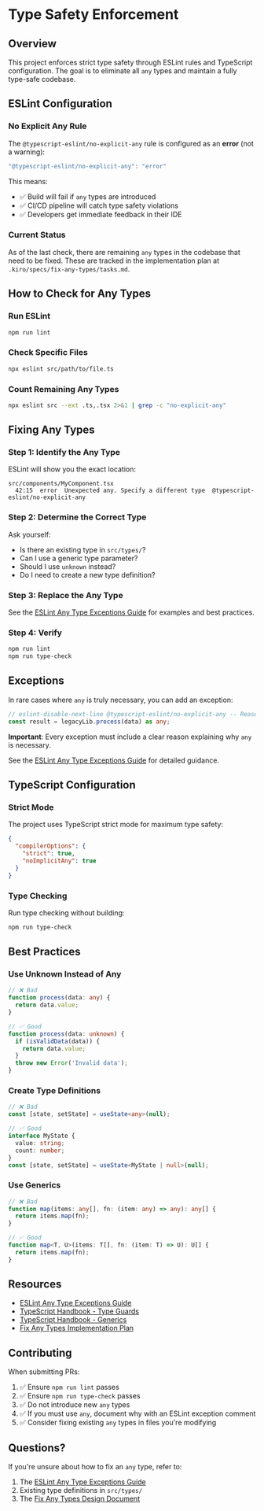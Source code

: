 # Type Safety Enforcement

## Overview

This project enforces strict type safety through ESLint rules and TypeScript configuration. The goal is to eliminate all `any` types and maintain a fully type-safe codebase.

## ESLint Configuration

### No Explicit Any Rule

The `@typescript-eslint/no-explicit-any` rule is configured as an **error** (not a warning):

```javascript
"@typescript-eslint/no-explicit-any": "error"
```

This means:
- ✅ Build will fail if `any` types are introduced
- ✅ CI/CD pipeline will catch type safety violations
- ✅ Developers get immediate feedback in their IDE

### Current Status

As of the last check, there are remaining `any` types in the codebase that need to be fixed. These are tracked in the implementation plan at `.kiro/specs/fix-any-types/tasks.md`.

## How to Check for Any Types

### Run ESLint

```bash
npm run lint
```

### Check Specific Files

```bash
npx eslint src/path/to/file.ts
```

### Count Remaining Any Types

```bash
npx eslint src --ext .ts,.tsx 2>&1 | grep -c "no-explicit-any"
```

## Fixing Any Types

### Step 1: Identify the Any Type

ESLint will show you the exact location:

```
src/components/MyComponent.tsx
  42:15  error  Unexpected any. Specify a different type  @typescript-eslint/no-explicit-any
```

### Step 2: Determine the Correct Type

Ask yourself:
- Is there an existing type in `src/types/`?
- Can I use a generic type parameter?
- Should I use `unknown` instead?
- Do I need to create a new type definition?

### Step 3: Replace the Any Type

See the [ESLint Any Type Exceptions Guide](./eslint-any-type-exceptions.md) for examples and best practices.

### Step 4: Verify

```bash
npm run lint
npm run type-check
```

## Exceptions

In rare cases where `any` is truly necessary, you can add an exception:

```typescript
// eslint-disable-next-line @typescript-eslint/no-explicit-any -- Reason: Third-party library lacks types
const result = legacyLib.process(data) as any;
```

**Important**: Every exception must include a clear reason explaining why `any` is necessary.

See the [ESLint Any Type Exceptions Guide](./eslint-any-type-exceptions.md) for detailed guidance.

## TypeScript Configuration

### Strict Mode

The project uses TypeScript strict mode for maximum type safety:

```json
{
  "compilerOptions": {
    "strict": true,
    "noImplicitAny": true
  }
}
```

### Type Checking

Run type checking without building:

```bash
npm run type-check
```

## Best Practices

### Use Unknown Instead of Any

```typescript
// ❌ Bad
function process(data: any) {
  return data.value;
}

// ✅ Good
function process(data: unknown) {
  if (isValidData(data)) {
    return data.value;
  }
  throw new Error('Invalid data');
}
```

### Create Type Definitions

```typescript
// ❌ Bad
const [state, setState] = useState<any>(null);

// ✅ Good
interface MyState {
  value: string;
  count: number;
}
const [state, setState] = useState<MyState | null>(null);
```

### Use Generics

```typescript
// ❌ Bad
function map(items: any[], fn: (item: any) => any): any[] {
  return items.map(fn);
}

// ✅ Good
function map<T, U>(items: T[], fn: (item: T) => U): U[] {
  return items.map(fn);
}
```

## Resources

- [ESLint Any Type Exceptions Guide](./eslint-any-type-exceptions.md)
- [TypeScript Handbook - Type Guards](https://www.typescriptlang.org/docs/handbook/2/narrowing.html)
- [TypeScript Handbook - Generics](https://www.typescriptlang.org/docs/handbook/2/generics.html)
- [Fix Any Types Implementation Plan](.kiro/specs/fix-any-types/tasks.md)

## Contributing

When submitting PRs:

1. ✅ Ensure `npm run lint` passes
2. ✅ Ensure `npm run type-check` passes
3. ✅ Do not introduce new `any` types
4. ✅ If you must use `any`, document why with an ESLint exception comment
5. ✅ Consider fixing existing `any` types in files you're modifying

## Questions?

If you're unsure about how to fix an `any` type, refer to:
1. The [ESLint Any Type Exceptions Guide](./eslint-any-type-exceptions.md)
2. Existing type definitions in `src/types/`
3. The [Fix Any Types Design Document](.kiro/specs/fix-any-types/design.md)
